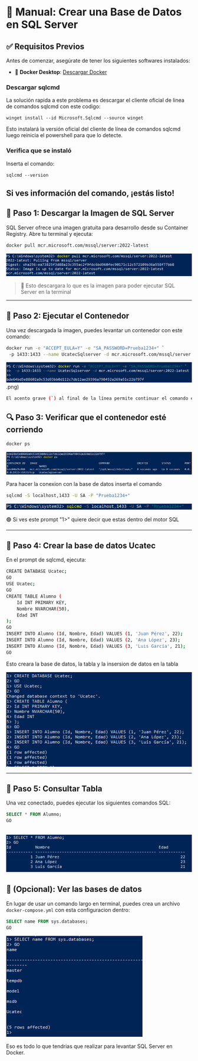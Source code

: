 
# 📘 Manual: Crear una Base de Datos en SQL Server

## ✅ Requisitos Previos

Antes de comenzar, asegúrate de tener los siguientes softwares instalados:

- 🔧 **Docker Desktop**: [Descargar Docker](https://www.docker.com/products/docker-desktop)

### Descargar sqlcmd
La solución rapida a este problema es descargar el cliente oficial de linea de comandos sqlcmd con este codigo:
```
winget install --id Microsoft.Sqlcmd --source winget
```
Esto instalará la versión oficial del cliente de línea de comandos sqlcmd luego reinicia el powershell para que lo detecte.

### Verifica que se instaló
Inserta el comando:
```
sqlcmd --version
```
Si ves información del comando, ¡estás listo!
---

## 🐳 Paso 1: Descargar la Imagen de SQL Server

SQL Server ofrece una imagen gratuita para desarrollo desde su Container Registry. Abre tu terminal y ejecuta:

```bash
docker pull mcr.microsoft.com/mssql/server:2022-latest
```
![Terminal descarga de imagen de docker](./imagenes/img1.PNG)

> 🔐 Esto descargara lo que es la imagen para poder ejecutar SQL Server en la terminal

---

## 🚀 Paso 2: Ejecutar el Contenedor

Una vez descargada la imagen, puedes levantar un contenedor con este comando:

```bash
docker run -e "ACCEPT_EULA=Y" -e "SA_PASSWORD=Prueba1234+" `
 -p 1433:1433 --name UcatecSqlserver -d mcr.microsoft.com/mssql/server:2022-latest
```
![Terminal descarga de imagen de docker](./imagenes/img2.png).png)
```bash
El acento grave (`) al final de la línea permite continuar el comando en otra línea en PowerShell. Si prefieres, puedes poner todo en una sola línea sin el acento.
```


## 🔍 Paso 3: Verificar que el contenedor esté corriendo

```bash
docker ps
```
![Terminal descarga de imagen de docker](./imagenes/img3.png)

Para hacer la conexion con la base de datos inserta el comando

```bash
sqlcmd -S localhost,1433 -U SA -P "Prueba1234+"
```
![Terminal descarga de imagen de docker](./imagenes/img4.png)

🟢 Si ves este prompt "1>" quiere decir que estas dentro del motor SQL

---

## 🧩 Paso 4: Crear la base de datos Ucatec

En el prompt de sqlcmd, ejecuta:
```bash
CREATE DATABASE Ucatec;
GO
USE Ucatec;
GO
CREATE TABLE Alumno (
    Id INT PRIMARY KEY,
    Nombre NVARCHAR(50),
    Edad INT
);
GO
INSERT INTO Alumno (Id, Nombre, Edad) VALUES (1, 'Juan Pérez', 22);
INSERT INTO Alumno (Id, Nombre, Edad) VALUES (2, 'Ana López', 23);
INSERT INTO Alumno (Id, Nombre, Edad) VALUES (3, 'Luis García', 21);
GO
```
Esto creara la base de datos, la tabla y la insersion de datos en la tabla


![Terminal descarga de imagen de docker](./imagenes/img5.png)

---

## 🧾 Paso 5: Consultar Tabla

Una vez conectado, puedes ejecutar los siguientes comandos SQL:

```sql
SELECT * FROM Alumno;
GO
```

![Terminal descarga de imagen de docker](./imagenes/img6.png)
---

## 📄 (Opcional): Ver las bases de datos

En lugar de usar un comando largo en terminal, puedes crea un archivo `docker-compose.yml` con esta configuracion dentro:

```sql
SELECT name FROM sys.databases;
GO
```
![Terminal descarga de imagen de docker](./imagenes/img7.png)

Eso es todo lo que tendrias que realizar para levantar SQL Server en Docker.
